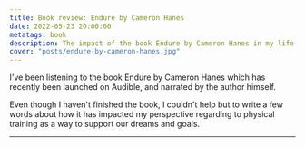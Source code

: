 ```yaml
---
title: Book review: Endure by Cameron Hanes
date: 2022-05-23 20:00:00
metatags: book
description: The impact of the book Endure by Cameron Hanes in my life.
cover: "posts/endure-by-cameron-hanes.jpg"
---
```


I've been listening to the book Endure by Cameron Hanes which has recently been launched on Audible, and narrated by the author himself.

Even though I haven't finished the book, I couldn't help but to write a few words about how it has impacted my perspective regarding to physical training as a way to support our dreams and goals.

---
